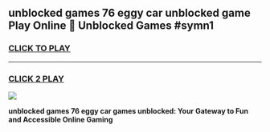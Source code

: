 
## unblocked games 76 eggy car unblocked game Play Online 👋 Unblocked Games #symn1
<h3>
<a href="https://premium.freeplayer.one?title=unblocked_games_76_eggy_car&ref=21F">CLICK TO PLAY</a></h3>
<hr>

<h3>
<a href="https://premium.freeplayer.one?title=unblocked_games_76_eggy_car&ref=21F">CLICK 2 PLAY</a>
  
</h3>

<a href="https://premium.freeplayer.one?title=unblocked_games_76_eggy_car&ref=21F/"><img src="https://clearcache.store/games.png"></a>


**unblocked games 76 eggy car games unblocked: Your Gateway to Fun and Accessible Online Gaming**

